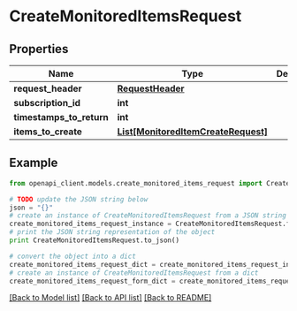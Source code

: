 # CreateMonitoredItemsRequest


## Properties
Name | Type | Description | Notes
------------ | ------------- | ------------- | -------------
**request_header** | [**RequestHeader**](RequestHeader.md) |  | [optional] 
**subscription_id** | **int** |  | [optional] 
**timestamps_to_return** | **int** |  | [optional] 
**items_to_create** | [**List[MonitoredItemCreateRequest]**](MonitoredItemCreateRequest.md) |  | [optional] 

## Example

```python
from openapi_client.models.create_monitored_items_request import CreateMonitoredItemsRequest

# TODO update the JSON string below
json = "{}"
# create an instance of CreateMonitoredItemsRequest from a JSON string
create_monitored_items_request_instance = CreateMonitoredItemsRequest.from_json(json)
# print the JSON string representation of the object
print CreateMonitoredItemsRequest.to_json()

# convert the object into a dict
create_monitored_items_request_dict = create_monitored_items_request_instance.to_dict()
# create an instance of CreateMonitoredItemsRequest from a dict
create_monitored_items_request_form_dict = create_monitored_items_request.from_dict(create_monitored_items_request_dict)
```
[[Back to Model list]](../README.md#documentation-for-models) [[Back to API list]](../README.md#documentation-for-api-endpoints) [[Back to README]](../README.md)


